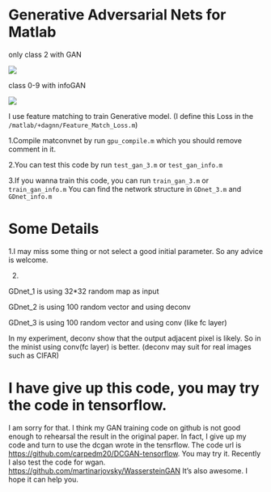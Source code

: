 # Generative Adversarial Nets for Matlab
only class 2 with GAN

![](https://github.com/layumi/2016_GAN_Matlab/blob/master/show.png)

class 0-9 with infoGAN

![](https://github.com/layumi/2016_GAN_Matlab/blob/master/show2.png)

I use feature matching to train Generative model. (I define this Loss in the `/matlab/+dagnn/Feature_Match_Loss.m`)

1.Compile matconvnet by run `gpu_compile.m` which you should remove comment in it.

2.You can test this code by run `test_gan_3.m` or `test_gan_info.m` 

3.If you wanna train this code, you can run `train_gan_3.m` or `train_gan_info.m` 
You can find the network structure in `GDnet_3.m` and `GDnet_info.m` 


# Some Details
1.I may miss some thing or not select a good initial parameter. So any advice is welcome. 

2.
GDnet_1 is using 32*32 random map as input

GDnet_2 is using 100 random vector and using deconv 

GDnet_3 is using 100 random vector and using conv (like fc layer)

In my experiment, deconv show that the output adjacent pixel is likely.
So in the minist using conv(fc layer) is better. (deconv may suit for real images such as CIFAR)   


# I have give up this code, you may try the code in tensorflow.
I am sorry for that. I think my GAN training code on github is not good enough to rehearsal the result in the original paper. In fact, I give up my code and turn to use the dcgan wrote in the tensrflow. The code url is https://github.com/carpedm20/DCGAN-tensorflow. You may try it.
Recently I also test the code for wgan. https://github.com/martinarjovsky/WassersteinGAN  It’s also awesome.
I hope it can help you.
